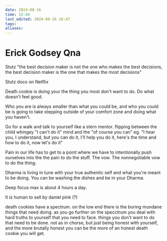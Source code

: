 ```yaml
---
date: 2024-08-16
time: 15:44
last_edited: 2024-09-16 16:47
tags: 
aliases: 
---
```

# Erick Godsey Qna
Stutz "the best decision maker is not the one who makes the best decisions, the best decision maker is the one that makes the most decisions"

Stutz doco on Netflix

Death cookie is doing your the thing you most don't want to do. Do what doesn't feel good.

Who you are is always smaller than what you could be, and who you could be is going to take stepping outside of your comfort zone and doing what you haven't.

Go for a walk and talk to yourself like a stern mentor. flipping between the child whingey "I can't do it" mind and the "of course you can" eg. "I hear you, I understand, but you can do it, I'll help you do it, here's the time and how to do it, now let's do it"

Pain in our life has to get to a point where we have to intentionally push ourselves into the the pain to do the stuff. The vow. The nonnegotiable vow to do the thing.

Dharma is living in tune with your true authentic self and what you're meant to be doing. You can be washing the dishes and be in your Dharma.

Deep focus max is about 4 hours a day.

It is human to sell by daniel pink (?)

death cookies have a spectrum. on the low end there is the boring mundane things that need doing. as you go further on the specctrum you deal with hard truths to yourself that you need to face. things you don't want to do that need to be done. not as in chorse, but just being honest with yourself, and the more brutally honest you can be the more of an honest death cookie you will get.
